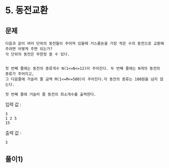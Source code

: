 # 5. 동전교환
## 문제
```
다음과 같이 여러 단위의 동전들이 주어져 있을때 거스름돈을 가장 적은 수의 동전으로 교환해주려면 어떻게 주면 되는가?
각 단위의 동전은 무한정 쓸 수 있다.


첫 번째 줄에는 동전의 종류개수 N(1<=N<=12)이 주어진다. 두 번째 줄에는 N개의 동전의 종류가 주어지고,
그 다음줄에 거슬러 줄 금액 M(1<=M<=500)이 주어진다.각 동전의 종류는 100원을 넘지 않는다.

첫 번째 줄에 거슬러 줄 동전의 최소개수를 출력한다.
```

입력 값 :
```
3
1 2 5
15
```

출력 값 :
```
3
```

## 풀이1) 
